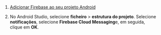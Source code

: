 1. [Adicionar Firebase ao seu projeto Android](https://firebase.google.com/docs/android/setup)

2. No Android Studio, selecione **ficheiro** > **estrutura do projeto**. Selecione **notificações**, selecione **Firebase Cloud Messaging**e, em seguida, clique em **OK**.
